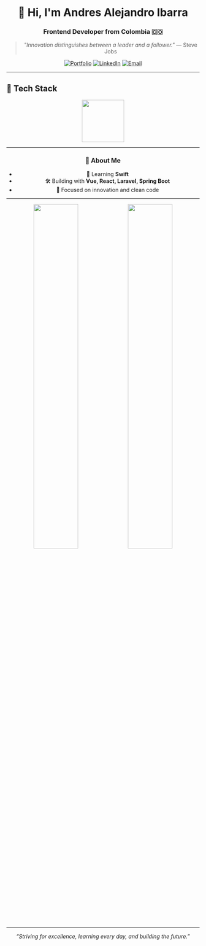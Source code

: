 <!-- HERO -->
<div align="center">

# 👋 Hi, I'm Andres Alejandro Ibarra
### Frontend Developer from Colombia 🇨🇴

> *"Innovation distinguishes between a leader and a follower."* — Steve Jobs

[![Portfolio](https://img.shields.io/badge/Portfolio-000?style=for-the-badge&logo=vercel&logoColor=white)](https://portafolio-personal-alejandro-ibarra.vercel.app/)
[![LinkedIn](https://img.shields.io/badge/LinkedIn-0077B5?style=for-the-badge&logo=linkedin&logoColor=white)](https://www.linkedin.com/in/alejandroibarra)
[![Email](https://img.shields.io/badge/Gmail-D14836?style=for-the-badge&logo=gmail&logoColor=white)](mailto:alejandroibarrab0532@gmail.com)

</div>

---

<!-- STACK -->
## 🚀 Tech Stack
<div align="center">
  <img src="https://skillicons.dev/icons?i=vue,react,laravel,spring,swift,python,docker,aws,git,figma,postgres,mysql&theme=dark" height="110"/>
</div>

---

<!-- ABOUT -->
<div align="center">

### 🚀 About Me
- 🌱 Learning **Swift**  
- 🛠 Building with **Vue, React, Laravel, Spring Boot**  
- 🎯 Focused on innovation and clean code

</div>

---

<!-- STATS -->
<div align="center">
  <img src="https://github-readme-stats.vercel.app/api?username=AlejoIbarra&show_icons=true&theme=dark&hide_border=true" width="48%" />
  <img src="https://github-readme-streak-stats.herokuapp.com?user=AlejoIbarra&theme=dark&hide_border=true" width="48%" />
</div>

---

<!-- FOOTER -->
<div align="center">
  
<i>“Striving for excellence, learning every day, and building the future.”</i>

</div>
